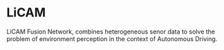 # LiCAM
LiCAM Fusion Network, combines heterogeneous senor data to solve the problem of environment perception in the context of Autonomous Driving.
